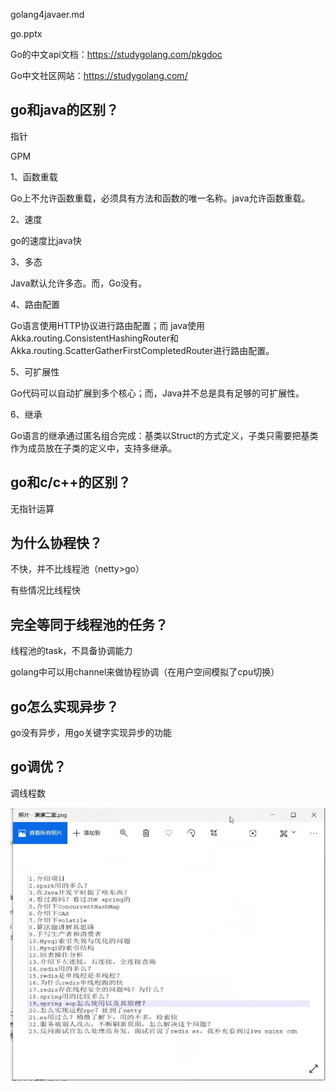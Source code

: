 golang4javaer.md

go.pptx

Go的中文api文档：https://studygolang.com/pkgdoc

Go中文社区网站：https://studygolang.com/

## go和java的区别？

指针

GPM



1、函数重载

Go上不允许函数重载，必须具有方法和函数的唯一名称。java允许函数重载。

2、速度

go的速度比java快

3、多态

Java默认允许多态。而，Go没有。

4、路由配置

Go语言使用HTTP协议进行路由配置；而
java使用Akka.routing.ConsistentHashingRouter和Akka.routing.ScatterGatherFirstCompletedRouter进行路由配置。

5、可扩展性

Go代码可以自动扩展到多个核心；而，Java并不总是具有足够的可扩展性。

6、继承

Go语言的继承通过匿名组合完成：基类以Struct的方式定义，子类只需要把基类作为成员放在子类的定义中，支持多继承。

## go和c/c++的区别？

无指针运算

## 为什么协程快？

不快，并不比线程池（netty>go）

有些情况比线程快

## 完全等同于线程池的任务？

线程池的task，不具备协调能力

golang中可以用channel来做协程协调（在用户空间模拟了cpu切换）

## go怎么实现异步？

go没有异步，用go关键字实现异步的功能

## go调优？

调线程数

![Image text](1.png)